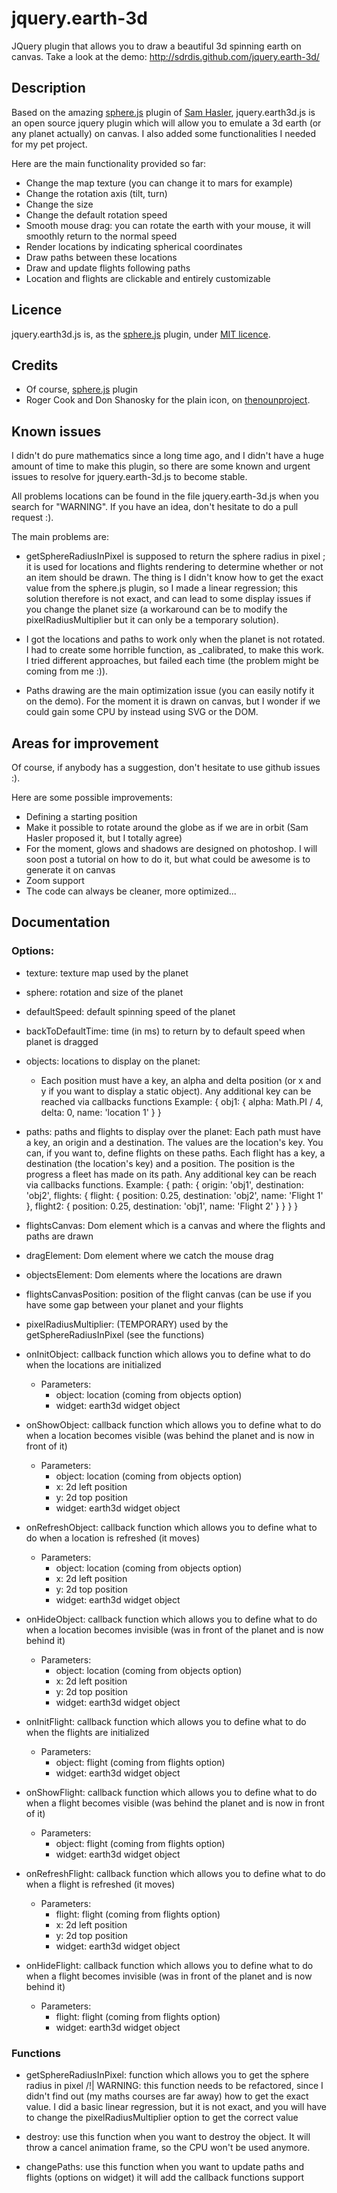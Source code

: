 jquery.earth-3d
===============

JQuery plugin that allows you to draw a beautiful 3d spinning earth on canvas. Take a look at the demo:
http://sdrdis.github.com/jquery.earth-3d/

Description
-----------

Based on the amazing [sphere.js](https://github.com/SamHasler/sphere) plugin of [Sam Hasler](https://twitter.com/SamHasler), jquery.earth3d.js is an open source jquery plugin which will allow you to emulate a 3d earth (or any planet actually) on canvas. I also added some functionalities I needed for my pet project.

Here are the main functionality provided so far:
* Change the map texture (you can change it to mars for example)
* Change the rotation axis (tilt, turn)
* Change the size
* Change the default rotation speed
* Smooth mouse drag: you can rotate the earth with your mouse, it will smoothly return to the normal speed
* Render locations by indicating spherical coordinates
* Draw paths between these locations
* Draw and update flights following paths
* Location and flights are clickable and entirely customizable

Licence
-------
jquery.earth3d.js is, as the [sphere.js](https://github.com/SamHasler/sphere) plugin, under [MIT licence](http://sdrdis.github.com/jquery.earth-3d/MIT-LICENSE.txt).

Credits
-------
* Of course, [sphere.js](https://github.com/SamHasler/sphere) plugin
* Roger Cook and Don Shanosky for the plain icon, on [thenounproject](http://thenounproject.com/noun/airplane/#icon-No75).

Known issues
------------
I didn't do pure mathematics since a long time ago, and I didn't have a huge amount of time to make this plugin, so there are some known and urgent issues to resolve for jquery.earth-3d.js to become stable.

All problems locations can be found in the file jquery.earth-3d.js when you search for "WARNING". If you have an idea, don't hesitate to do a pull request :).

The main problems are:
* getSphereRadiusInPixel is supposed to return the sphere radius in pixel ; it is used for locations and flights rendering to determine whether or not an item should be drawn. The thing is I didn't know how to get the exact value from the sphere.js plugin, so I made a linear regression; this solution therefore is not exact, and can lead to some display issues if you change the planet size (a workaround can be to modify the pixelRadiusMultiplier but it can only be a temporary solution).

* I got the locations and paths to work only when the planet is not rotated. I had to create some horrible function, as _calibrated, to make this work. I tried different approaches, but failed each time (the problem might be coming from me :)).

* Paths drawing are the main optimization issue (you can easily notify it on the demo). For the moment it is drawn on canvas, but I wonder if we could gain some CPU by instead using SVG or the DOM.

Areas for improvement
---------------------
Of course, if anybody has a suggestion, don't hesitate to use github issues :).

Here are some possible improvements:

* Defining a starting position
* Make it possible to rotate around the globe as if we are in orbit (Sam Hasler proposed it, but I totally agree)
* For the moment, glows and shadows are designed on photoshop. I will soon post a tutorial on how to do it, but what could be awesome is to generate it on canvas
* Zoom support
* The code can always be cleaner, more optimized...

Documentation
-------------

### Options:
  * texture: texture map used by the planet

  * sphere: rotation and size of the planet

  * defaultSpeed: default spinning speed of the planet

  * backToDefaultTime: time (in ms) to return by to default speed when planet is dragged

  * objects: locations to display on the planet:
    * Each position must have a key, an alpha and delta position (or x and y if you want to display a static object).
      Any additional key can be reached via callbacks functions
      Example:
        {
          obj1: {
            alpha: Math.PI / 4,
            delta: 0,
            name: 'location 1'
          }
        }

  * paths: paths and flights to display over the planet:
     Each path must have a key, an origin and a destination. The values are the location's key.
     You can, if you want to, define flights on these paths.
     Each flight has a key, a destination (the location's key) and a position.
     The position is the progress a fleet has made on its path.
     Any additional key can be reach via callbacks functions.
     Example:
      {
        path: {
          origin: 'obj1',
          destination: 'obj2',
          flights: {
            flight: {
              position: 0.25,
              destination: 'obj2',
              name: 'Flight 1'
            },
            flight2: {
              position: 0.25,
              destination: 'obj1',
              name: 'Flight 2'
            }
          }
        }
      }

  * flightsCanvas: Dom element which is a canvas and where the flights and paths are drawn

  * dragElement: Dom element where we catch the mouse drag

  * objectsElement: Dom elements where the locations are drawn

  * flightsCanvasPosition: position of the flight canvas (can be use if you have some gap between your planet and your flights

  * pixelRadiusMultiplier: (TEMPORARY) used by the getSphereRadiusInPixel (see the functions)

  * onInitObject: callback function which allows you to define what to do when the locations are initialized
    * Parameters:
      * object: location (coming from objects option)
      * widget: earth3d widget object

  * onShowObject: callback function which allows you to define what to do when a location becomes visible (was behind the planet and is now in front of it)
    * Parameters:
      * object: location (coming from objects option)
      * x: 2d left position
      * y: 2d top position
      * widget: earth3d widget object

  * onRefreshObject: callback function which allows you to define what to do when a location is refreshed (it moves)
    * Parameters:
      * object: location (coming from objects option)
      * x: 2d left position
      * y: 2d top position
      * widget: earth3d widget object

  * onHideObject: callback function which allows you to define what to do when a location becomes invisible (was in front of the planet and is now behind it)
    * Parameters:
      * object: location (coming from objects option)
      * x: 2d left position
      * y: 2d top position
      * widget: earth3d widget object

  * onInitFlight: callback function which allows you to define what to do when the flights are initialized
    * Parameters:
      * object: flight (coming from flights option)
      * widget: earth3d widget object

  * onShowFlight: callback function which allows you to define what to do when a flight becomes visible (was behind the planet and is now in front of it)
    * Parameters:
      * object: flight (coming from flights option)
      * widget: earth3d widget object

  * onRefreshFlight: callback function which allows you to define what to do when a flight is refreshed (it moves)
    * Parameters:
      * flight: flight (coming from flights option)
      * x: 2d left position
      * y: 2d top position
      * widget: earth3d widget object

  * onHideFlight: callback function which allows you to define what to do when a flight becomes invisible (was in front of the planet and is now behind it)
    * Parameters:
      * flight: flight (coming from flights option)
      * widget: earth3d widget object






### Functions

  * getSphereRadiusInPixel: function which allows you to get the sphere radius in pixel
    /!| WARNING: this function needs to be refactored, since I didn't find out (my maths courses are far away) how to
    get the exact value. I did a basic linear regression, but it is not exact, and you will have to change the pixelRadiusMultiplier
    option to get the correct value

  * destroy: use this function when you want to destroy the object. It will throw a cancel animation frame, so the
    CPU won't be used anymore.

  * changePaths: use this function when you want to update paths and flights (options on widget)
    it will add the callback functions support